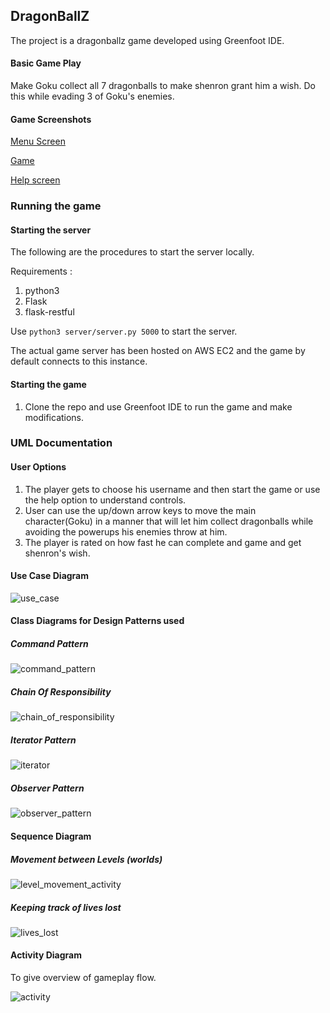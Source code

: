
## DragonBallZ  
The project is a dragonballz game developed using Greenfoot IDE.

#### Basic Game Play
Make Goku collect all 7 dragonballs to make shenron grant him a wish. Do this while evading 3 of Goku's enemies.

#### Game Screenshots
[Menu Screen](DragonBall_Game/screenshots/Menu.png)  


[Game ](DragonBall_Game/screenshots/game.png)  


[Help screen](DragonBall_Game/screenshots/helpinfo.jpg)

### Running the game

#### Starting the server

The following are the procedures to start the server locally.

Requirements : 
1. python3
2. Flask
3. flask-restful

Use `python3 server/server.py 5000` to start the server.

The actual game server has been hosted on AWS EC2 and the game by default connects to this instance.


#### Starting the game
1. Clone the repo and use Greenfoot IDE to run the game and make modifications.


### UML Documentation

#### User Options
1. The player gets to choose his username and then start the game or use the help option to understand controls.
2. User can use the up/down arrow keys to move the main character(Goku) in a manner that will let him collect dragonballs while avoiding the powerups his enemies throw at him.
3. The player is rated on how fast he can complete and game and get shenron's wish.

#### Use Case Diagram

![use_case](UML/UseCaseDiagram.png)


#### Class Diagrams for Design Patterns used

##### Command Pattern

![command_pattern](UML/CommandPatternCD.png)

##### Chain Of Responsibility

![chain_of_responsibility](UML/ChainOfResponsibility.png)

##### Iterator Pattern

![iterator](UML/LivesIteratorPatternCD.png)

##### Observer Pattern

![observer_pattern](UML/UMLObserver.png)

#### Sequence Diagram

##### Movement between Levels (worlds)

![level_movement_activity](UML/LevelChangeSequence.png)

##### Keeping track of lives lost

![lives_lost](UML/LivesLostSequenceDiagram.png)

#### Activity Diagram
To give overview of gameplay flow.

![activity](UML/LevelMovementActivity.png)
